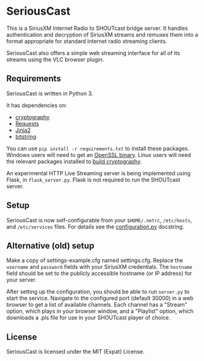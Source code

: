 # SeriousCast

This is a SiriusXM Internet Radio to SHOUTcast bridge server.
It handles authentication and decryption of SiriusXM streams and remuxes them
into a format appropriate for standard internet radio streaming clients.

SeriousCast also offers a simple web streaming interface for all of its streams
using the VLC browser plugin.

## Requirements

SeriousCast is written in Python 3.

It has dependencies on:
* [cryptography](https://cryptography.io/en/latest/)
* [Requests](http://docs.python-requests.org/en/latest/)
* [Jinja2](http://jinja.pocoo.org/docs/)
* [bitstring](http://pythonhosted.org//bitstring/)

You can use `pip install -r requirements.txt` to install these packages. Windows users will need to
get an [OpenSSL binary](https://www.openssl.org/related/binaries.html). Linux users will need the
relevant packages installed to [build cryptography](https://cryptography.io/en/latest/installation/#building-cryptography-on-linux).

An experimental HTTP Live Streaming server is being implemented using Flask, in `flask_server.py`.
Flask is not required to run the SHOUTcast server.

## Setup

SeriousCast is now self-configurable from your `$HOME/.netrc`, `/etc/hosts`, 
and `/etc/services` files. For details see the [configuration.py](blob/master/configuration.py) docstring.

## Alternative (old) setup
Make a copy of settings-example.cfg named settings.cfg.
Replace the `username` and `password` fields with your SiriusXM credentials.
The `hostname` field should be set to the publicly accessible hostname (or IP
address) for your server.

After setting up the configuration, you should be able to run `server.py`
to start the service. Navigate to the configured port (default 30000) in a web
browser to get a list of available channels. Each channel has a "Stream" option,
which plays in your browser window, and a "Playlist" option, which downloads
a .pls file for use in your SHOUTcast player of choice.

## License

SeriousCast is licensed under the MIT (Expat) License.
